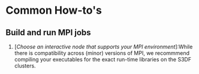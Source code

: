 # Common How-to's
## Build and run MPI jobs
1. [*Choose an interactive node that supports your MPI environment*]:While there is compatibility across (minor) versions of MPI, we recommmend compiling your executables for the exact run-time libraries on the S3DF clusters. 
